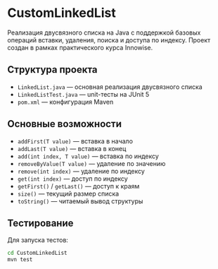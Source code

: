 # CustomLinkedList

Реализация двусвязного списка на Java с поддержкой базовых операций вставки, удаления, поиска и доступа по индексу. Проект создан в рамках практического курса Innowise.

## Структура проекта

- `LinkedList.java` — основная реализация двусвязного списка
- `LinkedListTest.java` — unit-тесты на JUnit 5
- `pom.xml` — конфигурация Maven

## Основные возможности

- `addFirst(T value)` — вставка в начало
- `addLast(T value)` — вставка в конец
- `add(int index, T value)` — вставка по индексу
- `removeByValue(T value)` — удаление по значению
- `remove(int index)` — удаление по индексу
- `get(int index)` — доступ по индексу
- `getFirst()` / `getLast()` — доступ к краям
- `size()` — текущий размер списка
- `toString()` — читаемый вывод структуры

## Тестирование

Для запуска тестов:

```bash
cd CustomLinkedList
mvn test
